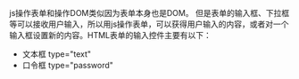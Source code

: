 js操作表单和操作DOM类似因为表单本身也是DOM。
但是表单的输入框、下拉框等可以接收用户输入，所以用js操作表单，可以获得用户输入的内容，或者对一个输入框设置新的内容。HTML表单的输入控件主要有以下：
- 文本框 type="text"
- 口令框 type="password"